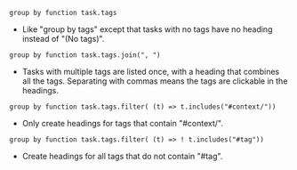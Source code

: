 <!-- placeholder to force blank line before included text -->


~~~text
group by function task.tags
~~~

- Like "group by tags" except that tasks with no tags have no heading instead of "(No tags)".


~~~text
group by function task.tags.join(", ")
~~~

- Tasks with multiple tags are listed once, with a heading that combines all the tags. Separating with commas means the tags are clickable in the headings.


~~~text
group by function task.tags.filter( (t) => t.includes("#context/"))
~~~

- Only create headings for tags that contain "#context/".


~~~text
group by function task.tags.filter( (t) => ! t.includes("#tag"))
~~~

- Create headings for all tags that do not contain "#tag".



<!-- placeholder to force blank line after included text -->
